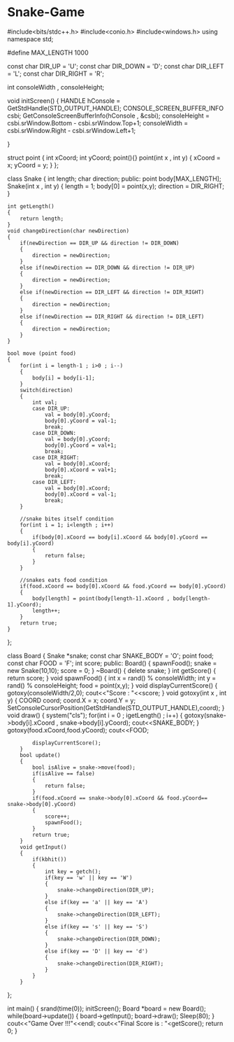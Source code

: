 # Snake-Game
#include<bits/stdc++.h>
#include<conio.h>
#include<windows.h>
using namespace std;

#define MAX_LENGTH 1000

const char DIR_UP = 'U';
const char DIR_DOWN = 'D';
const char DIR_LEFT = 'L';
const char DIR_RIGHT = 'R';

int consoleWidth , consoleHeight;

void initScreen()
{
    HANDLE hConsole = GetStdHandle(STD_OUTPUT_HANDLE);
    CONSOLE_SCREEN_BUFFER_INFO csbi;
    GetConsoleScreenBufferInfo(hConsole , &csbi);
    consoleHeight = csbi.srWindow.Bottom - csbi.srWindow.Top+1;
    consoleWidth = csbi.srWindow.Right - csbi.srWindow.Left+1;

}

struct point
{
    int xCoord;
    int yCoord;
    point(){}
    point(int x , int y)
    {
        xCoord = x;
        yCoord = y;
    }
};

class Snake 
{
    int length;
    char direction;
public:
    point body[MAX_LENGTH];
    Snake(int x , int y)
    {
        length = 1;
        body[0] = point(x,y);
        direction = DIR_RIGHT;
    }
    
    int getLength()
    {
        return length;
    }
    void changeDirection(char newDirection)
    {
        if(newDirection == DIR_UP && direction != DIR_DOWN)
        {
            direction = newDirection;
        }
        else if(newDirection == DIR_DOWN && direction != DIR_UP)
        {
            direction = newDirection;
        }
        else if(newDirection == DIR_LEFT && direction != DIR_RIGHT)
        {
            direction = newDirection;
        }
        else if(newDirection == DIR_RIGHT && direction != DIR_LEFT)
        {
            direction = newDirection;
        }
    }

    bool move (point food)
    {
        for(int i = length-1 ; i>0 ; i--)
        {
            body[i] = body[i-1];
        }
        switch(direction)
        {
            int val;
            case DIR_UP:
                val = body[0].yCoord;
                body[0].yCoord = val-1;
                break;
            case DIR_DOWN:
                val = body[0].yCoord;
                body[0].yCoord = val+1;
                break;
            case DIR_RIGHT:
                val = body[0].xCoord;
                body[0].xCoord = val+1;
                break;
            case DIR_LEFT:
                val = body[0].xCoord;
                body[0].xCoord = val-1;
                break;
        }

        //snake bites itself condition
        for(int i = 1; i<length ; i++)
        {
            if(body[0].xCoord == body[i].xCoord && body[0].yCoord == body[i].yCoord)
            {
                return false;
            }
        }

        //snakes eats food condition
        if(food.xCoord == body[0].xCoord && food.yCoord == body[0].yCoord)
        {
            body[length] = point(body[length-1].xCoord , body[length-1].yCoord);
            length++;
        }
        return true;
    }
};

class Board
{
    Snake *snake;
    const char SNAKE_BODY = 'O';
    point food;
    const char FOOD = 'F';
    int score;
    public:
        Board()
        {
            spawnFood();
            snake = new Snake(10,10);
            score = 0;
        }
        ~Board()
        {
            delete snake;
        }
        int getScore()
        {
            return score;
        }
        void spawnFood()
        {
            int x = rand() % consoleWidth;
            int y = rand() % consoleHeight;
            food = point(x,y);
        }
        void displayCurrentScore()
        {
            gotoxy(consoleWidth/2,0);
            cout<<"Score : "<<score;
        }
        void gotoxy(int x , int y)
        {
            COORD coord;
            coord.X = x;
            coord.Y = y;
            SetConsoleCursorPosition(GetStdHandle(STD_OUTPUT_HANDLE),coord);
        }
        void draw()
        {
            system("cls");
            for(int i = 0 ; i<snake->getLength() ; i++)
            {
                gotoxy(snake->body[i].xCoord , snake->body[i].yCoord);
                cout<<SNAKE_BODY;
            }
            gotoxy(food.xCoord,food.yCoord);
            cout<<FOOD;

            displayCurrentScore();
        }
        bool update()
        {
            bool isAlive = snake->move(food);
            if(isAlive == false)
            {
                return false;
            }
            if(food.xCoord == snake->body[0].xCoord && food.yCoord== snake->body[0].yCoord)
            {
                score++;
                spawnFood();
            }
            return true;
        }
        void getInput()
        {
            if(kbhit())
            {
                int key = getch();
                if(key == 'w' || key == 'W')
                {
                    snake->changeDirection(DIR_UP);
                }
                else if(key == 'a' || key == 'A')
                {
                    snake->changeDirection(DIR_LEFT);
                }
                else if(key == 's' || key == 'S')
                {
                    snake->changeDirection(DIR_DOWN);
                }
                else if(key == 'D' || key == 'd')
                {
                    snake->changeDirection(DIR_RIGHT);
                }
            }
        }

};

int main()
{
    srand(time(0));
    initScreen();
    Board *board = new Board();
    while(board->update())
    {
        board->getInput();
        board->draw();
        Sleep(80);
    }
    cout<<"Game Over !!!"<<endl;
    cout<<"Final Score is : "<<board->getScore();
    return 0;
}
